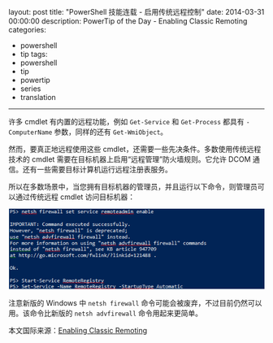 ﻿layout: post
title: "PowerShell 技能连载 - 启用传统远程控制"
date: 2014-03-31 00:00:00
description: PowerTip of the Day - Enabling Classic Remoting
categories:
- powershell
- tip
tags:
- powershell
- tip
- powertip
- series
- translation
---
许多 cmdlet 有内置的远程功能，例如 `Get-Service` 和 `Get-Process` 都具有 `-ComputerName` 参数，同样的还有 `Get-WmiObject`。

然而，要真正地远程使用这些 cmdlet，还需要一些先决条件。多数使用传统远程技术的 cmdlet 需要在目标机器上启用“远程管理”防火墙规则。它允许 DCOM 通信。还有一些需要目标计算机运行远程注册表服务。

所以在多数场景中，当您拥有目标机器的管理员，并且运行以下命令，则管理员可以通过传统远程 cmdlet 访问目标机器：

![](/img/2014-03-31-enabling-classic-remoting-001.png)

注意新版的 Windows 中 `netsh firewall` 命令可能会被废弃，不过目前仍然可以用。该命令比新版的 `netsh advfirewall` 命令用起来更简单。

<!--more-->
本文国际来源：[Enabling Classic Remoting](http://community.idera.com/powershell/powertips/b/tips/posts/enabling-classic-remoting)
